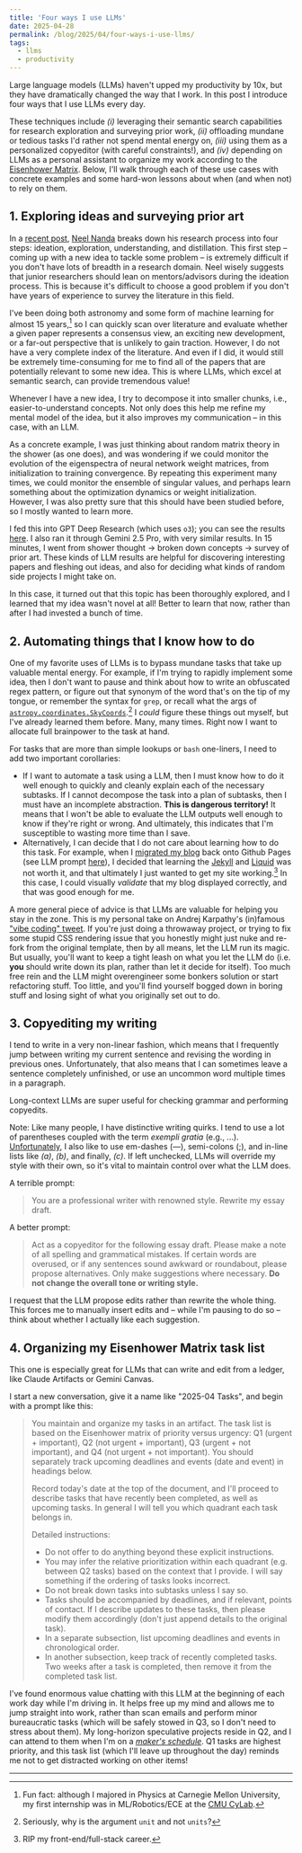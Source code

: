 ```yaml
---
title: 'Four ways I use LLMs'
date: 2025-04-28
permalink: /blog/2025/04/four-ways-i-use-llms/
tags:
  - llms
  - productivity
---
```


Large language models (LLMs) haven't upped my productivity by 10x, but they have dramatically changed the way that I work. In this post I introduce four ways that I use LLMs every day.

These techniques include *(i)* leveraging their semantic search capabilities for research exploration and surveying prior work, *(ii)* offloading mundane or tedious tasks I'd rather not spend mental energy on, *(iii)* using them as a personalized copyeditor (with careful constraints!), and *(iv)* depending on LLMs as a personal assistant to organize my work according to the [Eisenhower Matrix](https://en.wikipedia.org/wiki/Time_management#Eisenhower_method). Below, I'll walk through each of these use cases with concrete examples and some hard-won lessons about when (and when not) to rely on them.

## 1. Exploring ideas and surveying prior art

In a [recent post](https://www.lesswrong.com/s/5GT3yoYM9gRmMEKqL/p/hjMy4ZxS5ogA9cTYK), [Neel Nanda](https://neelnanda.io/) breaks down his research process into four steps: ideation, exploration, understanding, and distillation. This first step – coming up with a new idea to tackle some problem – is extremely difficult if you don't have lots of breadth in a research domain. Neel wisely suggests that junior researchers should lean on mentors/advisors during the ideation process. This is because it's difficult to choose a good problem if you don't have years of experience to survey the literature in this field.

I've been doing both astronomy and some form of machine learning for almost 15 years,[^1] so I can quickly scan over literature and evaluate whether a given paper represents a consensus view, an exciting new development, or a far-out perspective that is unlikely to gain traction. However, I do not have a very complete index of the literature. And even if I did, it would still be extremely time-consuming for me to find all of the papers that are potentially relevant to some new idea. This is where LLMs, which excel at semantic search, can provide tremendous value!

Whenever I have a new idea, I try to decompose it into smaller chunks, i.e., easier-to-understand concepts. Not only does this help me refine my mental model of the idea, but it also improves my communication – in this case, with an LLM. 

As a concrete example, I was just thinking about random matrix theory in the shower (as one does), and was wondering if we could monitor the evolution of the eigenspectra of neural network weight matrices, from initialization to training convergence. By repeating this experiment many times, we could monitor the ensemble of singular values, and perhaps learn something about the optimization dynamics or weight initialization. However, I was also pretty sure that this should have been studied before, so I mostly wanted to learn more.

I fed this into GPT Deep Research (which uses `o3`); you can see the results [here](https://chatgpt.com/share/68101fc7-1840-8001-96e9-11a54c810e16). I also ran it through Gemini 2.5 Pro, with very similar results. In 15 minutes, I went from shower thought → broken down concepts → survey of prior art. These kinds of LLM results are helpful for discovering interesting papers and fleshing out ideas, and also for deciding what kinds of random side projects I might take on. 

In this case, it turned out that this topic has been thoroughly explored, and I learned that my idea wasn't novel at all! Better to learn that now, rather than after I had invested a bunch of time.

## 2. Automating things that I know how to do

One of my favorite uses of LLMs is to bypass mundane tasks that take up valuable mental energy. For example, if I'm trying to rapidly implement some idea, then I don't want to pause and think about how to write an obfuscated regex pattern, or figure out that synonym of the word that's on the tip of my tongue, or remember the syntax for `grep`, or recall what the args of [`astropy.coordinates.SkyCoords`](https://docs.astropy.org/en/stable/api/astropy.coordinates.SkyCoord.html).[^2] I *could* figure these things out myself, but I've already learned them before. Many, many times. Right now I want to allocate full brainpower to the task at hand.

For tasks that are more than simple lookups or `bash` one-liners, I need to add two important corollaries:
- If I want to automate a task using a LLM, then I must know how to do it well enough to quickly and cleanly explain each of the necessary subtasks. If I cannot decompose the task into a plan of subtasks, then I must have an incomplete abstraction. **This is dangerous territory!** It means that I won't be able to evaluate the LLM outputs well enough to know if they're right or wrong. And ultimately, this indicates that I'm susceptible to wasting more time than I save.
- Alternatively, I can decide that I do not care about learning how to do this task. For example, when I [migrated my blog](https://jwuphysics.github.io/blog/2025/04/hello-world-again/) back onto Github Pages (see LLM prompt [here](https://bsky.app/profile/jwuphysics.bsky.social/post/3lnjvw2zy522w)), I decided that learning the [Jekyll](https://jekyllrb.com/docs/liquid/) and [Liquid](https://shopify.github.io/liquid/) was not worth it, and that ultimately I just wanted to get my site working.[^3] In this case, I could visually *validate* that my blog displayed correctly, and that was good enough for me.

A more general piece of advice is that LLMs are valuable for helping you stay in the zone. This is my personal take on Andrej Karpathy's (in)famous ["vibe coding" tweet](https://x.com/karpathy/status/1886192184808149383?lang=en). If you're just doing a throwaway project, or trying to fix some stupid CSS rendering issue that you honestly might just nuke and re-fork from the original template, then by all means, let the LLM run its magic. But usually, you'll want to keep a tight leash on what you let the LLM do (i.e. **you** should write down its plan, rather than let it decide for itself). Too much free rein and the LLM might overengineer some bonkers solution or start refactoring stuff. Too little, and you'll find yourself bogged down in boring stuff and losing sight of what you originally set out to do.

## 3. Copyediting my writing

I tend to write in a very non-linear fashion, which means that I frequently jump between writing my current sentence and revising the wording in previous ones. Unfortunately, that also means that I can sometimes leave a sentence completely unfinished, or use an uncommon word multiple times in a paragraph. 

Long-context LLMs are super useful for checking grammar and performing copyedits.

Note: Like many people, I have distinctive writing quirks. I tend to use a lot of parentheses coupled with the term *exempli gratia* (e.g., ...). [Unfortunately](https://www.rollingstone.com/culture/culture-features/chatgpt-hypen-em-dash-ai-writing-1235314945/), I also like to use em-dashes (—), semi-colons (;), and in-line lists like *(a)*, *(b)*, and finally, *(c)*. If left unchecked, LLMs will override my style with their own, so it's vital to maintain control over what the LLM does.

A terrible prompt:
> You are a professional writer with renowned style. Rewrite my essay draft.

A better prompt:
> Act as a copyeditor for the following essay draft. Please make a note of all spelling and grammatical mistakes. If certain words are overused, or if any sentences sound awkward or roundabout, please propose alternatives. Only make suggestions where necessary. **Do not change the overall tone or writing style.**

I request that the LLM propose edits rather than rewrite the whole thing. This forces me to manually insert edits and – while I'm pausing to do so – think about whether I actually like each suggestion.

## 4. Organizing my Eisenhower Matrix task list

This one is especially great for LLMs that can write and edit from a ledger, like Claude Artifacts or Gemini Canvas. 

I start a new conversation, give it a name like "2025-04 Tasks", and begin with a prompt like this:
> You maintain and organize my tasks in an artifact. The task list is based on the Eisenhower matrix of priority versus urgency: Q1 (urgent + important), Q2 (not urgent + important), Q3 (urgent + not important), and Q4 (not urgent + not important). You should separately track upcoming deadlines and events (date and event) in headings below. 
>
> Record today's date at the top of the document, and I'll proceed to describe tasks that have recently been completed, as well as upcoming tasks. In general I will tell you which quadrant each task belongs in. 
> 
> Detailed instructions:
> * Do not offer to do anything beyond these explicit instructions.
> * You may infer the relative prioritization within each quadrant (e.g. between Q2 tasks) based on the context that I provide. I will say something if the ordering of tasks looks incorrect. 
> * Do not break down tasks into subtasks unless I say so.
> * Tasks should be accompanied by deadlines, and if relevant, points of contact. If I describe updates to these tasks, then please modify them accordingly (don't just append details to the original task).
> * In a separate subsection, list upcoming deadlines and events in chronological order.
> * In another subsection, keep track of recently completed tasks. Two weeks after a task is completed, then remove it from the completed task list.

I've found enormous value chatting with this LLM at the beginning of each work day while I'm driving in. It helps free up my mind and allows me to jump straight into work, rather than scan emails and perform minor bureaucratic tasks (which will be safely stowed in Q3, so I don't need to stress about them). My long-horizon speculative projects reside in Q2, and I can attend to them when I'm on a [*maker's schedule*](https://www.paulgraham.com/makersschedule.html). Q1 tasks are highest priority, and this task list (which I'll leave up throughout the day) reminds me not to get distracted working on other items!

---

[^1]: Fun fact: although I majored in Physics at Carnegie Mellon University, my first internship was in ML/Robotics/ECE at the [CMU CyLab](https://www.cylab.cmu.edu/).
[^2]: Seriously, why is the argument `unit` and not `units`? 
[^3]: RIP my front-end/full-stack career.